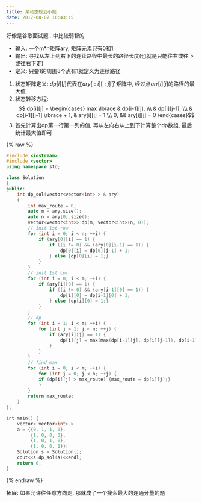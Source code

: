 ```yaml
---
title: 某动态规划小题
date: 2017-08-07 16:43:15
---
```


好像是谷歌面试题...中比较弱智的

<!--more-->

 - 输入: 一个m*n矩阵ary, 矩阵元素只有0和1
 - 输出: 寻找从左上到右下的连续路径中最长的路径长度(也就是只能往右或往下或往右下走)
 - 定义: 只要1的周围8个点有1就定义为连续路径

1. 状态矩阵定义: $dp[i][j]$代表在$ary[:i][:j]$子矩阵中, 经过点$arr[i][j]$的路径的最大值
2. 状态转移方程:
 $$ dp[i][j] = \begin{cases} max \lbrace & dp[i-1][j], \\\
 & dp[i][j-1], \\\
 & dp[i-1][j-1] \rbrace + 1,  & ary[i][j] = 1 \\\
0, && ary[i][j] = 0
\end{cases}$$
3. 首先计算出dp第一行第一列的值, 再从左向右从上到下计算整个dp数组, 最后统计最大值即可

{% raw %}
```cpp
#include <iostream>
#include <vector>
using namespace std;

class Solution
{
public:
    int dp_sol(vector<vector<int> > & ary)
    {
        int max_route = 0;
        auto m = ary.size();
        auto n = ary[0].size();
        vector<vector<int>> dp(m, vector<int>(n, 0));
        // init 1st row
        for (int i = 0; i < n; ++i) {
            if (ary[0][i] == 1) {
                if ((i != 0) && (ary[0][i-1] == 1)) {
                    dp[0][i] = dp[0][i-1] + 1;
                } else {dp[0][i] = 1;}
            }
        }
        // init 1st col
        for (int i = 0; i < m; ++i) {
            if (ary[i][0] == 1) {
                if ((i != 0) && (ary[i-1][0] == 1)) {
                    dp[i][0] = dp[i-1][0] + 1;
                } else {dp[i][0] = 1;}
            }
        }
        // dp
        for (int i = 1; i < m; ++i) {
            for (int j = 1; j < n; ++j) {
                if (ary[i][j] == 1) {
                    dp[i][j] = max(max(dp[i-1][j], dp[i][j-1]), dp[i-1][j-1]) + 1;
                }
            }
        }
        // find max
        for (int i = 0; i < m; ++i) {
            for (int j = 0; j < n; ++j) {
            if (dp[i][j] > max_route) {max_route = dp[i][j];}
            }
        }
        return max_route;
    }
};

int main() {
    vector< vector<int> >
    a = {{0, 1, 1, 0},
         {1, 0, 0, 0},
         {1, 0, 1, 0},
         {1, 0, 0, 1}};
    Solution s = Solution();
    cout<<s.dp_sol(a)<<endl;
    return 0;
}
```
{% endraw %}

拓展:
如果允许往任意方向走, 那就成了一个搜索最大的连通分量的题